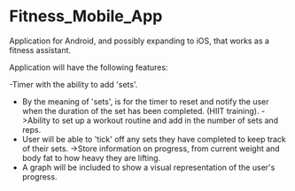 # Fitness_Mobile_App
Application for Android, and possibly expanding to iOS, that works as a fitness assistant.

Application will have the following features:

-Timer with the ability to add 'sets'.
  - By the meaning of 'sets', is for the timer to reset and notify the user when the duration of the set has been completed. (HIIT training).
->Ability to set up a workout routine and add in the number of sets and reps. 
  - User will be able to 'tick' off any sets they have completed to keep track of their sets.
->Store information on progress, from current weight and body fat to how heavy they are lifting.
  - A graph will be included to show a visual representation of the user's progress.
